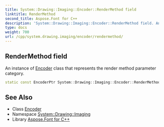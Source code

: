 ```yaml
---
title: System::Drawing::Imaging::Encoder::RenderMethod field
linktitle: RenderMethod
second_title: Aspose.Font for C++
description: 'System::Drawing::Imaging::Encoder::RenderMethod field. An instance of Encoder class that represents the render method parameter category in C++.'
type: docs
weight: 700
url: /cpp/system.drawing.imaging/encoder/rendermethod/
---
```

## RenderMethod field


An instance of [Encoder](../) class that represents the render method parameter category.

```cpp
static const EncoderPtr System::Drawing::Imaging::Encoder::RenderMethod
```

## See Also

* Class [Encoder](../)
* Namespace [System::Drawing::Imaging](../../)
* Library [Aspose.Font for C++](../../../)
